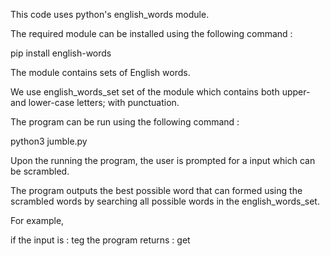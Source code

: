 This code uses python's english_words module.

The required module can be installed using the following command :

  pip install english-words
  
The module contains sets of English words. 

We use english_words_set set of the module which contains both upper- and lower-case letters; with punctuation.

The program can be run using the following command :

  python3 jumble.py
  
Upon the running the program, the user is prompted for a input which can be scrambled.

The program outputs the best possible word that can formed using the scrambled words by searching all possible words in the english_words_set.

For example, 

  if the input is : teg
  the program returns : get

